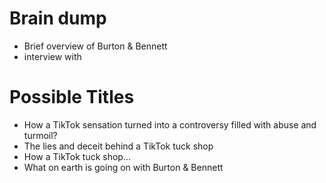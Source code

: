 # Brain dump
- Brief overview of Burton & Bennett
- interview with 
# Possible Titles
- How a TikTok sensation turned into a controversy filled with abuse and turmoil? 
- The lies and deceit behind a TikTok tuck shop
- How a TikTok tuck shop...
- What on earth is going on with Burton & Bennett